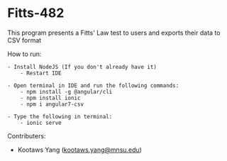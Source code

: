# Fitts-482

This program presents a Fitts' Law test to users and exports their data to CSV format




How to run:

	- Install NodeJS (If you don't already have it)
		- Restart IDE

    - Open terminal in IDE and run the following commands:
        - npm install -g @angular/cli
        - npm install ionic
        - npm i angular7-csv

    - Type the following in terminal:
        - ionic serve


Contributers:
- Kootaws Yang (kootaws.yang@mnsu.edu)